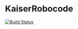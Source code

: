 # KaiserRobocode
[![Build Status](https://travis-ci.org/AndrzejWasilkowski/KaiserRobocode.svg?branch=master)](https://travis-ci.org/AndrzejWasilkowski/KaiserRobocode)

